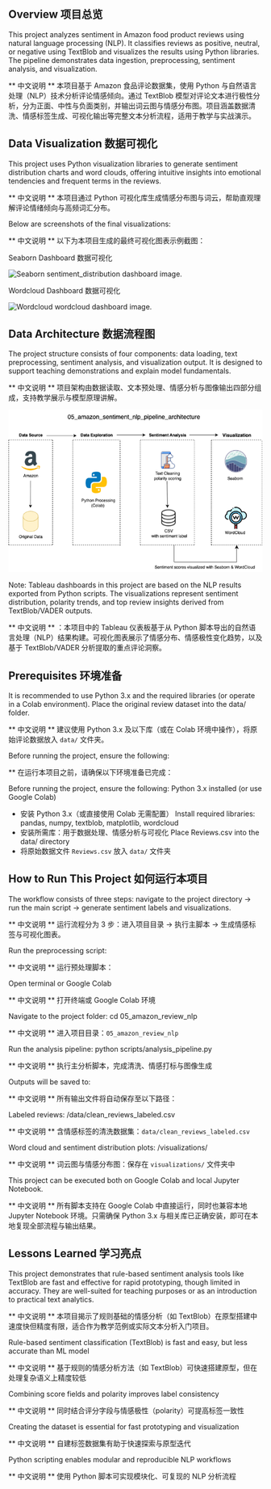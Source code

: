 ## Overview 项目总览
This project analyzes sentiment in Amazon food product reviews using natural language processing (NLP). It classifies reviews as positive, neutral, or negative using TextBlob and visualizes the results using Python libraries. The pipeline demonstrates data ingestion, preprocessing, sentiment analysis, and visualization.

** 中文说明 **  本项目基于 Amazon 食品评论数据集，使用 Python 与自然语言处理（NLP）技术分析评论情感倾向。通过 TextBlob 模型对评论文本进行极性分析，分为正面、中性与负面类别，并输出词云图与情感分布图。项目涵盖数据清洗、情感标签生成、可视化输出等完整文本分析流程，适用于教学与实战演示。

## Data Visualization 数据可视化

This project uses Python visualization libraries to generate sentiment distribution charts and word clouds, offering intuitive insights into emotional tendencies and frequent terms in the reviews.

** 中文说明 ** 本项目通过 Python 可视化库生成情感分布图与词云，帮助直观理解评论情绪倾向与高频词汇分布。

Below are screenshots of the final visualizations: 

** 中文说明 ** 以下为本项目生成的最终可视化图表示例截图：

Seaborn Dashboard 数据可视化

![Seaborn sentiment_distribution dashboard image](sentiment_distribution.png).

Wordcloud Dashboard 数据可视化

![Wordcloud wordcloud dashboard image](wordcloud.png).

## Data Architecture 数据流程图

The project structure consists of four components: data loading, text preprocessing, sentiment analysis, and visualization output. It is designed to support teaching demonstrations and explain model fundamentals.

** 中文说明 ** 项目架构由数据读取、文本预处理、情感分析与图像输出四部分组成，支持教学展示与模型原理讲解。

![data_architecture image](amazon_sentiment_nlp_pipeline.png)

Note: Tableau dashboards in this project are based on the NLP results exported from Python scripts. The visualizations represent sentiment distribution, polarity trends, and top review insights derived from TextBlob/VADER outputs.

** 中文说明 ** ：本项目中的 Tableau 仪表板基于从 Python 脚本导出的自然语言处理（NLP）结果构建。可视化图表展示了情感分布、情感极性变化趋势，以及基于 TextBlob/VADER 分析提取的重点评论洞察。

## Prerequisites 环境准备

It is recommended to use Python 3.x and the required libraries (or operate in a Colab environment). Place the original review dataset into the data/ folder.

** 中文说明 ** 建议使用 Python 3.x 及以下库（或在 Colab 环境中操作），将原始评论数据放入 `data/` 文件夹。

Before running the project, ensure the following:

** 在运行本项目之前，请确保以下环境准备已完成：

Before running the project, ensure the following: Python 3.x installed (or use Google Colab)
  * 安装 Python 3.x（或直接使用 Colab 无需配置）
Install required libraries: pandas, numpy, textblob, matplotlib, wordcloud
  * 安装所需库：用于数据处理、情感分析与可视化
Place Reviews.csv into the data/ directory
  * 将原始数据文件 `Reviews.csv` 放入 `data/` 文件夹

## How to Run This Project 如何运行本项目

The workflow consists of three steps: navigate to the project directory → run the main script → generate sentiment labels and visualizations.

** 中文说明 ** 运行流程分为 3 步：进入项目目录 → 执行主脚本 → 生成情感标签与可视化图表。

Run the preprocessing script:

** 中文说明 ** 运行预处理脚本：

Open terminal or Google Colab
   
** 中文说明 ** 打开终端或 Google Colab 环境

Navigate to the project folder: cd 05_amazon_review_nlp
   
** 中文说明 ** 进入项目目录：`05_amazon_review_nlp`

Run the analysis pipeline:
  python scripts/analysis_pipeline.py

** 中文说明 ** 执行主分析脚本，完成清洗、情感打标与图像生成

Outputs will be saved to:
   
** 中文说明 ** 所有输出文件将自动保存至以下路径：

Labeled reviews: /data/clean_reviews_labeled.csv

** 中文说明 ** 含情感标签的清洗数据集：`data/clean_reviews_labeled.csv`

Word cloud and sentiment distribution plots: /visualizations/

** 中文说明 ** 词云图与情感分布图：保存在 `visualizations/` 文件夹中
     
This project can be executed both on Google Colab and local Jupyter Notebook.

** 中文说明 ** 所有脚本支持在 Google Colab 中直接运行，同时也兼容本地 Jupyter Notebook 环境。只需确保 Python 3.x 与相关库已正确安装，即可在本地复现全部流程与输出结果。

## Lessons Learned 学习亮点

This project demonstrates that rule-based sentiment analysis tools like TextBlob are fast and effective for rapid prototyping, though limited in accuracy. They are well-suited for teaching purposes or as an introduction to practical text analytics.

** 中文说明 ** 本项目揭示了规则基础的情感分析（如 TextBlob）在原型搭建中速度快但精度有限，适合作为教学范例或实际文本分析入门项目。

Rule-based sentiment classification (TextBlob) is fast and easy, but less accurate than ML model

** 中文说明 ** 基于规则的情感分析方法（如 TextBlob）可快速搭建原型，但在处理复杂语义上精度较低

Combining score fields and polarity improves label consistency

** 中文说明 ** 同时结合评分字段与情感极性（polarity）可提高标签一致性 

Creating the dataset is essential for fast prototyping and visualization

** 中文说明 ** 自建标签数据集有助于快速探索与原型迭代

Python scripting enables modular and reproducible NLP workflows
  
** 中文说明 ** 使用 Python 脚本可实现模块化、可复现的 NLP 分析流程
